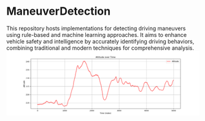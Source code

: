 # ManeuverDetection
This repository hosts implementations for detecting driving maneuvers using rule-based and machine learning approaches. It aims to enhance vehicle safety and intelligence by accurately identifying driving behaviors, combining traditional and modern techniques for comprehensive analysis.
![Altitude Image](Media/Altitude.png)


